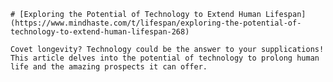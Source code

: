 
    # [Exploring the Potential of Technology to Extend Human Lifespan](https://www.mindhaste.com/t/lifespan/exploring-the-potential-of-technology-to-extend-human-lifespan-268)

    Covet longevity? Technology could be the answer to your supplications! This article delves into the potential of technology to prolong human life and the amazing prospects it can offer.
    